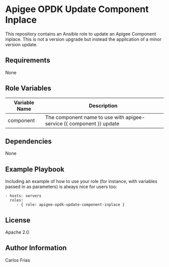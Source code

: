 Apigee OPDK Update Component Inplace
=========

This repository contains an Ansible role to update an Apigee Component inplace. This is not a version upgrade but instead the application of a minor version update.

Requirements
------------

None

Role Variables
--------------


| Variable Name | Description |
| --- | --- |
| component | The component name to use with apigee-service {{ component }} update |


Dependencies
------------

None 

Example Playbook
----------------

Including an example of how to use your role (for instance, with variables passed in as parameters) is always nice for users too:

    - hosts: servers
      roles:
         - { role: apigee-opdk-update-component-inplace }

License
-------

Apache 2.0

Author Information
------------------

Carlos Frias

